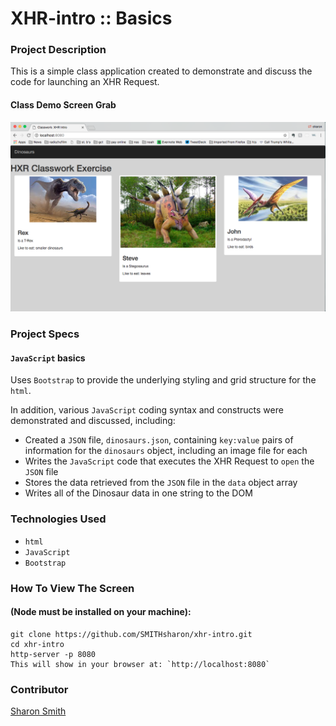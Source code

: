 # XHR-intro :: Basics

### Project Description 
This is a simple class application created to demonstrate and discuss the code for launching an XHR Request.


#### Class Demo Screen Grab
![Class Demo Screen Grab](https://raw.githubusercontent.com/SMITHsharon/xhr-intro/screen/screen/XHR%20Intro%20Screen%20Grab.png)


### Project Specs
#### `JavaScript` basics
Uses `Bootstrap` to provide the underlying styling and grid structure for the `html`. 

In addition, various `JavaScript` coding syntax and constructs were demonstrated and discussed, including:
- Created a `JSON` file, `dinosaurs.json`, containing `key:value` pairs of information for the `dinosaurs` object, including an image file for each
- Writes the `JavaScript` code that executes the XHR Request to `open` the `JSON` file
- Stores the data retrieved from the `JSON` file in the `data` object array
- Writes all of the Dinosaur data in one string to the DOM


### Technologies Used
- `html`
- `JavaScript`
- `Bootstrap`


### How To View The Screen 
#### (Node must be installed on your machine):
```
git clone https://github.com/SMITHsharon/xhr-intro.git
cd xhr-intro
http-server -p 8080
This will show in your browser at: `http://localhost:8080`
```


### Contributor
[Sharon Smith](https://github.com/SMITHsharon)
